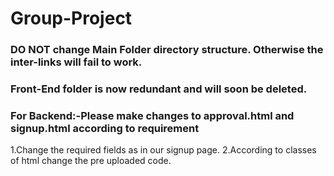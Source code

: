 # Group-Project
### DO NOT change Main Folder directory structure. Otherwise the inter-links will fail to work.
### Front-End folder is now redundant and will soon be deleted.
### For Backend:-Please make changes to approval.html and signup.html according to requirement

1.Change the required fields as in our signup page.
2.According to classes of html change the pre uploaded code.

